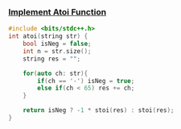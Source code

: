 ### [Implement Atoi Function](https://www.codingninjas.com/studio/problems/implement-atoi-function_8230776?challengeSlug=striver-sde-challenge&leftPanelTab=0)

```cpp
#include <bits/stdc++.h> 
int atoi(string str) {
    bool isNeg = false;
    int n = str.size();
    string res = "";

    for(auto ch: str){
        if(ch == '-') isNeg = true;
        else if(ch < 65) res += ch;
    }

    return isNeg ? -1 * stoi(res) : stoi(res);
}
```